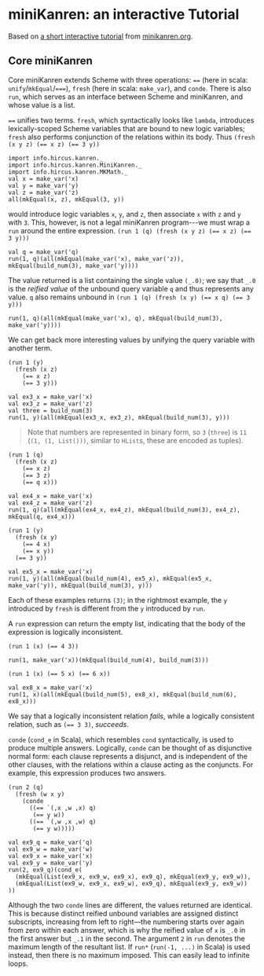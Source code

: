 # miniKanren: an interactive Tutorial

Based on [a short interactive tutorial](http://io.livecode.ch/learn/webyrd/webmk) from [minikanren.org](http://minikanren.org/).

## Core miniKanren

Core miniKanren extends Scheme with three operations:
`==` (here in scala: `unify`/`mkEqual`/`===`), `fresh` (here in scala: `make_var`), and `conde`.
There is also `run`, which serves as an interface between
Scheme and miniKanren, and whose value is a list.

`==` unifies two terms. `fresh`, which
syntactically looks like `lambda`, introduces lexically-scoped
Scheme variables that are bound to new logic variables; `fresh`
also performs conjunction of the relations within its body. Thus
`(fresh (x y z) (== x z) (== 3 y))`

```tut:silent
import info.hircus.kanren._
import info.hircus.kanren.MiniKanren._
import info.hircus.kanren.MKMath._
val x = make_var('x)
val y = make_var('y)
val z = make_var('z)
all(mkEqual(x, z), mkEqual(3, y))
```

would introduce logic variables `x`, `y`, and `z`,
then associate `x` with `z` and `y`
with `3`.  This, however, is not a legal miniKanren
program---we must wrap a `run` around the entire expression.
`(run 1 (q) (fresh (x y z) (== x z) (== 3 y)))`

   ```tut
val q = make_var('q)
run(1, q)(all(mkEqual(make_var('x), make_var('z)), mkEqual(build_num(3), make_var('y))))
   ```

The value returned is a list containing the single
value `(_.0)`; we
say that `_.0` is
the *reified value* of the unbound query variable `q` and thus
represents any value. `q` also remains unbound in
`(run 1 (q) (fresh (x y) (== x q) (== 3 y)))`

   ```tut
run(1, q)(all(mkEqual(make_var('x), q), mkEqual(build_num(3), make_var('y))))
   ```

We can get back more interesting values by unifying the query variable with another term.

    (run 1 (y)
      (fresh (x z)
        (== x z)
        (== 3 y)))

```tut
val ex3_x = make_var('x)
val ex3_z = make_var('z)
val three = build_num(3)
run(1, y)(all(mkEqual(ex3_x, ex3_z), mkEqual(build_num(3), y)))
```
> Note that numbers are represented in binary form, so `3` (`three`) is `11` (`(1, (1, List()))`, similar to `HList`s, these are encoded as tuples).

    (run 1 (q)
      (fresh (x z)
        (== x z)
        (== 3 z)
        (== q x)))

```tut
val ex4_x = make_var('x)
val ex4_z = make_var('z)
run(1, q)(all(mkEqual(ex4_x, ex4_z), mkEqual(build_num(3), ex4_z), mkEqual(q, ex4_x)))
```

    (run 1 (y)
      (fresh (x y)
        (== 4 x)
        (== x y))
      (== 3 y))

```tut
val ex5_x = make_var('x)
run(1, y)(all(mkEqual(build_num(4), ex5_x), mkEqual(ex5_x, make_var('y)), mkEqual(build_num(3), y)))
```

Each of these examples returns `(3)`; in the
rightmost example, the `y` introduced by `fresh` is
different from the `y` introduced by `run`.

A `run` expression can return the empty list, indicating that
the body of the expression is logically inconsistent.

    (run 1 (x) (== 4 3))

```tut
run(1, make_var('x))(mkEqual(build_num(4), build_num(3)))
```

    (run 1 (x) (== 5 x) (== 6 x))

```tut
val ex8_x = make_var('x)
run(1, x)(all(mkEqual(build_num(5), ex8_x), mkEqual(build_num(6), ex8_x)))
```

We say that a logically inconsistent relation *fails*,
while a logically consistent relation, such as `(== 3 3)`, *succeeds*.

`conde` (`cond_e` in Scala), which resembles `cond` syntactically, is used
to produce multiple answers.  Logically, `conde` can be thought
of as disjunctive normal form: each clause represents a disjunct, and
is independent of the other clauses, with the relations within a
clause acting as the conjuncts. For example, this expression produces
two answers.

    (run 2 (q)
      (fresh (w x y)
        (conde
          ((== `(,x ,w ,x) q)
           (== y w))
          ((== `(,w ,x ,w) q)
           (== y w)))))

```tut
val ex9_q = make_var('q)
val ex9_w = make_var('w)
val ex9_x = make_var('x)
val ex9_y = make_var('y)
run(2, ex9_q)(cond_e(
  (mkEqual(List(ex9_x, ex9_w, ex9_x), ex9_q), mkEqual(ex9_y, ex9_w)),
  (mkEqual(List(ex9_w, ex9_x, ex9_w), ex9_q), mkEqual(ex9_y, ex9_w))
))
```

Although the two `conde` lines are different, the
values returned are identical.  This is because distinct reified
unbound variables are assigned distinct subscripts, increasing from
left to right&mdash;the numbering starts over again from zero within each
answer, which is why the reified value of `x`
is `_.0` in the
first answer
but `_.1` in the
second.  The argument `2` in `run` denotes the
maximum length of the resultant list.  If `run*` (`run(-1, ...)` in Scala)
is used instead, then there is no maximum imposed.  This can easily lead to
infinite loops.

<!---
<div class="live" id="ex10">
(run* (q)
  (let loop ()
    (conde
      ((== #f q))
      ((== #t q))
      ((loop)))))</div>

<p>If we replace <code>*</code> by a natural number <code>n</code>,
then an <code>n</code>-element list of alternating <code>#f</code>'s
and <code>#t</code>'s is returned.
The first answer is produced by the first <code>conde</code> clause, which associates <code>q</code> with <code>#f</code>.
To produce the second answer, the second <code>conde</code>
clause is tried. Since <code>conde</code> clauses are independent, the association between <code>q</code> and
<code>#f</code> made in the first clause is forgotten---we say that <code>q</code> has been
<em>refreshed</em>.  In the third <code>conde</code> clause, <code>q</code> is
refreshed again.</p>

We now look at several interesting examples that rely on <code>anyo</code>,
which tries <code>g</code> an unbounded number of times.

<div class="live norun" id="anyo">
(define anyo
  (lambda (g)
    (conde
      (g)
      ((anyo g)))))</div>

<p>Consider the first example,</p>
<div class="live" id="ex11" data-lib="anyo">
(run* (q)
  (conde
    ((anyo (== #f q)))
    ((== #t q))))</div>

<p>which does not terminate because the call to <code>anyo</code>
succeeds an unbounded number of times.  If <code>*</code> were replaced by
<code>5</code>, then we would get <code>(#t #f #f #f #f)</code>.
(The user should not be concerned with the order of the answers produced.)</p>

<p>Now consider</p>

<div class="live" id="ex12" data-lib="anyo">
(run 10 (q)
  (anyo
    (conde
      ((== 1 q))
      ((== 2 q))
      ((== 3 q)))))</div>

<p>Here the values <code>1</code>, <code>2</code>, and <code>3</code> are
interleaved; our use of <code>anyo</code> ensures that this sequence is
repeated indefinitely.
</p>

<p>Even if a relation within a <code>conde</code> clause loops
indefinitely (or <em>diverges</em>), other <code>conde</code> clauses can
contribute to the answers returned by a <code>run</code> expression.  For
example,</p>

<div class="live" id="ex13" data-lib="anyo">
(run 3 (q)
  (let ((nevero (anyo (== #f #t))))
    (conde
      ((== 1 q))
      (nevero)
      ((conde
         ((== 2 q))
         (nevero)
         ((== 3 q)))))))</div>

<p>returns <code>(1 2 3)</code>. Replacing
<code>run 3</code> with <code>run 4</code> would cause divergence, since <code>nevero</code> would loop
indefinitely looking for the non-existent fourth answer.</p>

<h2>Additional Constraint Operators</h2>

<p>We extend core miniKanren with four constraint operators: the
disequality constraint <code>=/=</code> (previously described in the
context of the cKanren constraint logic programming framework
cKanren); type constraints <code>symbolo</code> and
<code>numbero</code>, which are the miniKanren equivalent
of Scheme's <code>symbol?</code> and <code>number?</code> type predicates; and
<code>absento</code>}, which ensures a symbol <code>tag</code> does not occur
in a term <code>t</code>.
</p>

<div class="live" id="ex14">
(run* (q) (symbolo q))</div>

<p>
The single answer  <code>(_.0 (sym _.0))</code>
indicates that <code>q</code> remains unbound, and also that <code>q</code> represents a symbol. Any attempt to associate
<code>q</code> with a non-symbol value should therefore lead to failure.
</p>

<div class="live" id="ex15">
(run* (q)
  (symbolo q)
  (== 4 q))</div>
<div class="live" id="ex16">
(run* (q)
  (symbolo q)
  (numbero q))</div>

<p>Try replacing all occurrences of <code>symbolo</code> by <code>numbero</code> in the
three examples above.</p>

<p>Next we consider the disequality constraint <code>=/=</code>.</p>

<div class="live" id="ex17">
(run* (p) (=/= p 1))</div>

<p>The answer states that <code>p</code> remains unbound, but cannot be associated with
<code>1</code>.  Of course, violating the constraint leads to failure:</p>

<div class="live" id="ex18">
(run* (p) (=/= 1 p) (== 1 p))</div>

<p>A slightly more complicated example is a disequality constraint between two lists.</p>

<div class="live" id="ex19">
(run* (q)
  (fresh (p r)
    (=/= '(1 2) `(,p ,r))
    (== `(,p ,r) q)))</div>

<p>The answer states that <code>p</code> and <code>r</code> are
unbound, and that <code>p</code> cannot be associated with <code>1</code>
while <code>r</code> is associated with <code>2</code>.</p>

<p>
We would get the same answer if we were to replace
<code>(=/= '(1 2) `(,p ,r))</code> by either
<code>(=/= '((1) (2)) `((,p) (,r)))</code>
or
<code>(=/= `((1) (,r)) `((,p) (2)))</code>.
</p>

<p>Now consider the <code>run</code> expression</p>

<div class="live" id="ex20">
(run* (q)
  (fresh (p r)
    (=/= '(1 2) `(,p ,r))
    (== 1 p)
    (== `(,p ,r) q)))</div>

<p>If we also associate <code>r</code> with <code>2</code>, the <code>run</code> expression fails.</p>

<div class="live" id="ex21">
(run* (q)
  (fresh (p r)
    (=/= '(1 2) `(,p ,r))
    (== 1 p)
    (== 2 r)
    (== `(,p ,r) q)))</div>

<p> Now consider what happens when <code>(== 2 r)</code> is replaced
 by <code>(symbolo r)</code> in the previous example. Then the
 <code>run</code> expression succeeds with an answer
 which states that <code>r</code> can only be associated with a symbol.
 The reified constraint  <code>(=/= ((_.0 2)))</code> (stating that <code>r</code> cannot be associated with <code>2</code>) is not
 included in the answer, since it is subsumed by the constraint that
 <code>r</code> must be a symbol.
</p>

<p> Finally we consider <code>absento</code>, which ensures a symbol <code>tag</code> does not appear in a term <code>t</code>.
 Assume we have a term <code>q</code> containing predators such as <code>jackal</code>s  and <code>leopard</code>s,
 and we desire to keep gentle <code>panda</code>s out of this dangerous term.  We can use <code>absento</code> to ensure that this will occur.</p>

<div class="live" id="ex22">
(run* (q)
  (fresh (x y)
    (== `(jackal (,y leopard ,x)) q)
    (absento 'panda q)))</div>

<p>
The answer states that the two unbound variables, <code>x</code>
and <code>y</code>, cannot be associated with a term that contains the
term <code>panda</code>.  If we violate this constraint by associating <code>x</code> with
<code>panda</code> (or with a list containing <code>panda</code>), the <code>run</code> expression
no longer returns any answers, keeping the <code>panda</code>s safe.
</p>

<div class="live" id="ex23">
(run* (q)
  (fresh (x y)
    (== `(jackal (,y leopard ,x)) q)
    (absento 'panda q)
    (== 'panda x)))</div>

<p>
If <code>x</code> is known to be a symbol, the <code>absento</code>
constraint on <code>x</code> can be simplified to a disequality constraint
between <code>x</code> and <code>panda</code>.</p>

<div class="live" id="ex24">
(run* (q)
  (fresh (x y)
    (== `(jackal (,y leopard ,x)) q)
    (absento 'panda q)
    (symbolo x)))</div>

<p>The answer still contains the full <code>absento</code> constraint on
<code>y</code>; violating this constraint does indeed cause failure.</p>

<div class="live" id="ex25">
(run* (q)
  (fresh (x y z)
    (== `(jackal (,y leopard ,x)) q)
    (absento 'panda q)
    (symbolo x)
    (== `(c ,z d) y)
    (== 'panda z)))</div>

-->